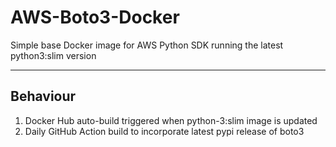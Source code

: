 # AWS-Boto3-Docker
Simple base Docker image for AWS Python SDK running the latest python3:slim version

***
## Behaviour
1. Docker Hub auto-build triggered when python-3:slim image is updated
2. Daily GitHub Action build to incorporate latest pypi release of boto3 
